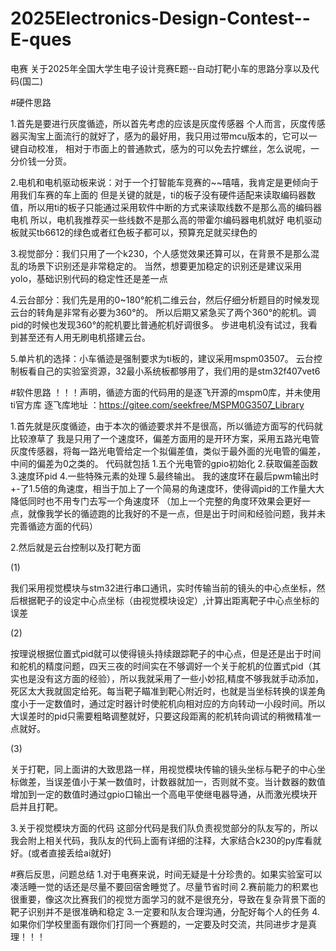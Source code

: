 # 2025Electronics-Design-Contest--E-ques
电赛   关于2025年全国大学生电子设计竞赛E题--自动打靶小车的思路分享以及代码(国二)




#硬件思路

1.首先是要进行灰度循迹，所以首先考虑的应该是灰度传感器
个人而言，灰度传感器买淘宝上面流行的就好了，感为的最好用，我只用过带mcu版本的，它可以一键自动校准，
相对于市面上的普通款式，感为的可以免去拧螺丝，怎么说呢，一分价钱一分货。

2.电机和电机驱动板来说：对于一个打智能车竞赛的~~嘻嘻，我肯定是更倾向于用我们车赛的车上面的
但是关键的就是，ti的板子没有硬件适配来读取编码器数值，所以用ti的板子只能通过采用软件中断的方式来读取线数不是那么高的编码器电机
所以，电机我推荐买一些线数不是那么高的带霍尔编码器电机就好
电机驱动板就买tb6612的绿色或者红色板子都可以，预算充足就买绿色的

3.视觉部分：我们只用了一个k230，个人感觉效果还算可以，在背景不是那么混乱的场景下识别还是非常稳定的。
当然，想要更加稳定的识别还是建议采用yolo，基础识别代码的稳定性还是差一点

4.云台部分：我们先是用的0~180°舵机二维云台，然后仔细分析题目的时候发现云台的转角是非常有必要为360°的。
所以后期又紧急买了两个360°的舵机。调pid的时候也发现360°的舵机要比普通舵机好调很多。
步进电机没有试过，我看到甚至还有人用无刷电机搭建云台。

5.单片机的选择：小车循迹是强制要求为ti板的，建议采用mspm03507。
云台控制板看自己的实验室资源，32最小系统板都够用了，我们用的是stm32f407vet6


#软件思路
！！！声明，循迹方面的代码用的是逐飞开源的mspm0库，并未使用ti官方库
逐飞库地址 ：https://gitee.com/seekfree/MSPM0G3507_Library

1.首先就是灰度循迹，由于本次的循迹要求并不是很高，所以循迹方面写的代码就比较潦草了
我是只用了一个速度环，偏差方面用的是开环方案，采用五路光电管灰度传感器，将每一路光电管给定一个拟偏差值，类似于最外面的光电管的偏差，中间的偏差为0之类的。
代码就包括  1.五个光电管的gpio初始化  2.获取偏差函数  3.速度环pid  4.一些特殊元素的处理  5.最终输出。
我的速度环在最后pwm输出时+-了1.5倍的角速度，相当于加上了一个简易的角速度环，使得调pid的工作量大大降低同时也不用专门去写一个角速度环
（加上一个完整的角度环效果会更好一点，就像我学长的循迹跑的比我好的不是一点，但是出于时间和经验问题，我并未完善循迹方面的代码）

2.然后就是云台控制以及打靶方面

(1)

我们采用视觉模块与stm32进行串口通讯，实时传输当前的镜头的中心点坐标，然后根据靶子的设定中心点坐标（由视觉模块设定）,计算出距离靶子中心点坐标的误差

(2)

按理说根据位置式pid就可以使得镜头持续跟踪靶子的中心点，但是还是出于时间和舵机的精度问题，四天三夜的时间实在不够调好一个关于舵机的位置式pid（其实也是没有这方面的经验），所以我就采用了一些小妙招,精度不够我就手动添加，死区太大我就固定给死。每当靶子瞄准到靶心附近时，也就是当坐标转换的误差角度小于一定数值时，通过定时器计时使舵机向相对应的方向转动一小段时间。所以大误差时的pid只需要粗略调整就好，只要这段距离的舵机转向调试的稍微精准一点就好。

(3)

关于打靶，同上面讲的大致思路一样，用视觉模块传输的镜头坐标与靶子的中心坐标做差，当误差值小于某一数值时，计数器就加一，否则就不变。当计数器的数值增加到一定的数值时通过gpio口输出一个高电平使继电器导通，从而激光模块开启并且打靶。

3.关于视觉模块方面的代码
这部分代码是我们队负责视觉部分的队友写的，所以我会附上相关代码，我队友的代码上面有详细的注释，大家结合k230的py库看就好。(或者直接丢给ai就好)



#赛后反思，问题总结
1.对于电赛来说，时间无疑是十分珍贵的。如果实验室可以凑活睡一觉的话还是尽量不要回宿舍睡觉了。尽量节省时间
2.赛前能力的积累也很重要，像这次比赛我们的视觉方面学习的就不是很充分，导致在复杂背景下面的靶子识别并不是很准确和稳定
3.一定要和队友合理沟通，分配好每个人的任务
4.如果你们学校里面有跟你们打同一个赛题的，一定要及时交流，共同进步才是真理！！！




